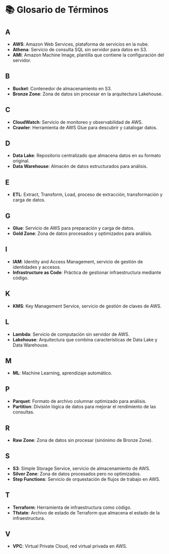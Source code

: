 # 📚 Glosario de Términos

## A
- **AWS**: Amazon Web Services, plataforma de servicios en la nube.
- **Athena**: Servicio de consulta SQL sin servidor para datos en S3.
- **AMI**: Amazon Machine Image, plantilla que contiene la configuración del servidor.

## B
- **Bucket**: Contenedor de almacenamiento en S3.
- **Bronze Zone**: Zona de datos sin procesar en la arquitectura Lakehouse.

## C
- **CloudWatch**: Servicio de monitoreo y observabilidad de AWS.
- **Crawler**: Herramienta de AWS Glue para descubrir y catalogar datos.

## D
- **Data Lake**: Repositorio centralizado que almacena datos en su formato original.
- **Data Warehouse**: Almacén de datos estructurados para análisis.

## E
- **ETL**: Extract, Transform, Load, proceso de extracción, transformación y carga de datos.

## G
- **Glue**: Servicio de AWS para preparación y carga de datos.
- **Gold Zone**: Zona de datos procesados y optimizados para análisis.

## I
- **IAM**: Identity and Access Management, servicio de gestión de identidades y accesos.
- **Infrastructure as Code**: Práctica de gestionar infraestructura mediante código.

## K
- **KMS**: Key Management Service, servicio de gestión de claves de AWS.

## L
- **Lambda**: Servicio de computación sin servidor de AWS.
- **Lakehouse**: Arquitectura que combina características de Data Lake y Data Warehouse.

## M
- **ML**: Machine Learning, aprendizaje automático.

## P
- **Parquet**: Formato de archivo columnar optimizado para análisis.
- **Partition**: División lógica de datos para mejorar el rendimiento de las consultas.

## R
- **Raw Zone**: Zona de datos sin procesar (sinónimo de Bronze Zone).

## S
- **S3**: Simple Storage Service, servicio de almacenamiento de AWS.
- **Silver Zone**: Zona de datos procesados pero no optimizados.
- **Step Functions**: Servicio de orquestación de flujos de trabajo en AWS.

## T
- **Terraform**: Herramienta de infraestructura como código.
- **Tfstate**: Archivo de estado de Terraform que almacena el estado de la infraestructura.

## V
- **VPC**: Virtual Private Cloud, red virtual privada en AWS. 